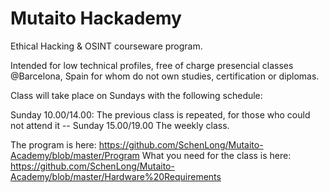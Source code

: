 # Mutaito Hackademy
Ethical Hacking &amp; OSINT courseware program. 

Intended for low technical profiles, free of charge presencial classes @Barcelona, Spain for whom do not own studies, certification or diplomas. 

Class will take place on Sundays with the following schedule:

Sunday 10.00/14.00: The previous class is repeated, for those who could not attend it -- Sunday 15.00/19.00 The weekly class. 

The program is here: https://github.com/SchenLong/Mutaito-Academy/blob/master/Program
What you need for the class is here: https://github.com/SchenLong/Mutaito-Academy/blob/master/Hardware%20Requirements

